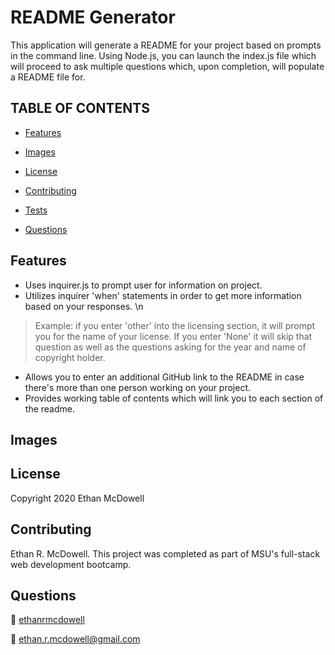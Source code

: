   # **README Generator**

  This application will generate a README for your project based on prompts in the command line. Using Node.js, you can launch the index.js file which will proceed to ask multiple questions which, upon completion, will populate a README file for.

  ## TABLE OF CONTENTS
  
  - [Features](#Features) 

  - [Images](#Images)

  - [License](#License) 

  - [Contributing](#Contributing) 

  - [Tests](#Tests) 

  - [Questions](#Questions) 

  
  ## Features
  - Uses inquirer.js to prompt user for information on project.
  - Utilizes inquirer 'when' statements in order to get more information based on your responses. \n
  > Example: if you enter 'other' into the licensing section, it will prompt you for the name of your license. If you enter 'None' it will skip that question as well as the questions asking for the year and name of copyright holder.
  - Allows you to enter an additional GitHub link to the README in case there's more than one person working on your project.
  - Provides working table of contents which will link you to each section of the readme.
  
  ## Images

  

  ## License
  
 Copyright 2020 Ethan McDowell
  

  ## Contributing
  
 Ethan R. McDowell. This project was completed as part of MSU's full-stack web development bootcamp.
  

  ## Questions
  
 :link: <a href='https://github.com/ethanrmcdowell'>ethanrmcdowell</a>
  
  
 :e-mail: ethan.r.mcdowell@gmail.com

